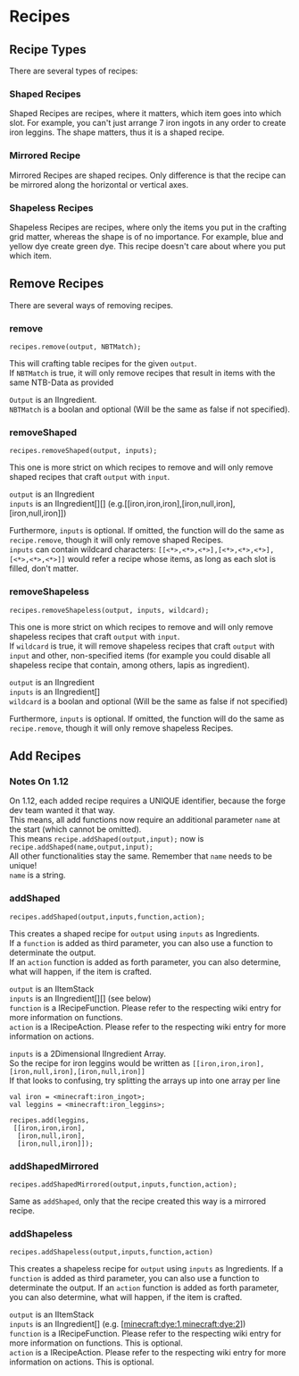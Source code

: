 # Recipes

## Recipe Types
There are several types of recipes:

### Shaped Recipes
Shaped Recipes are recipes, where it matters, which item goes into which slot.
For example, you can't just arrange 7 iron ingots in any order to create iron leggins. The shape matters, thus it is a shaped recipe.

### Mirrored Recipe
Mirrored Recipes are shaped recipes. Only difference is that the recipe can be mirrored along the horizontal or vertical axes.

### Shapeless Recipes
Shapeless Recipes are recipes, where only the items you put in the crafting grid matter, whereas the shape is of no importance.
For example, blue and yellow dye create green dye. This recipe doesn't care about where you put which item.


## Remove Recipes
There are several ways of removing recipes.


### remove
```
recipes.remove(output, NBTMatch);
```

This will crafting table recipes for the given `output`.  
If `NBTMatch`  is true, it will only remove recipes that result in items with the same NTB-Data as provided

`Output` is an IIngredient.  
`NBTMatch` is a boolan and optional (Will be the same as false if not specified).


### removeShaped
```
recipes.removeShaped(output, inputs);
```

This one is more strict on which recipes to remove and will only remove shaped recipes that craft `output` with `input`.

`output` is an IIngredient  
`inputs` is an IIngredient[][] (e.g.[[iron,iron,iron],[iron,null,iron],[iron,null,iron]])

Furthermore, `inputs` is optional. If omitted, the function will do the same as `recipe.remove`, though it will only remove shaped Recipes.  
`inputs` can contain wildcard characters: `[[<*>,<*>,<*>],[<*>,<*>,<*>],[<*>,<*>,<*>]]` would refer a recipe whose items, as long as each slot is filled, don't matter.


### removeShapeless
```
recipes.removeShapeless(output, inputs, wildcard);
```

This one is more strict on which recipes to remove and will only remove shapeless recipes that craft `output` with `input`.  
If `wildcard` is true, it will remove shapeless recipes that craft `output` with `input` and other, non-specified items (for example you could disable all shapeless recipe that contain, among others, lapis as ingredient).

`output` is an IIngredient  
`inputs` is an IIngredient[]  
`wildcard` is a boolan and optional (Will be the same as false if not specified)

Furthermore, `inputs` is optional. If omitted, the function will do the same as `recipe.remove`, though it will only remove shapeless Recipes.

## Add Recipes

### Notes On 1.12

On 1.12, each added recipe requires a UNIQUE identifier, because the forge dev team wanted it that way.  
This means, all add functions now require an additional parameter `name` at the start (which cannot be omitted).  
This means `recipe.addShaped(output,input);` now is `recipe.addShaped(name,output,input);`  
All other functionalities stay the same. Remember that `name` needs to be unique!  
`name` is a string.

### addShaped
```
recipes.addShaped(output,inputs,function,action);
```

This creates a shaped recipe for `output` using `inputs` as Ingredients.  
If a `function` is added as third parameter, you can also use a function to determinate the output.  
If an `action` function is added as forth parameter, you can also determine, what will happen, if the item is crafted.

`output` is an IItemStack  
`inputs` is an IIngredient[][] (see below)  
`function` is a IRecipeFunction. Please refer to the respecting wiki entry for more information on functions.  
`action` is a IRecipeAction. Please refer to the respecting wiki entry for more information on actions.  

`inputs` is a 2Dimensional IIngredient Array.  
So the recipe for iron leggins would be written as `[[iron,iron,iron],[iron,null,iron],[iron,null,iron]]`  
If that looks to confusing, try splitting the arrays up into one array per line
```
val iron = <minecraft:iron_ingot>;
val leggins = <minecraft:iron_leggins>;

recipes.add(leggins,
 [[iron,iron,iron],
  [iron,null,iron],
  [iron,null,iron]]);
```

### addShapedMirrored
```
recipes.addShapedMirrored(output,inputs,function,action);
```

Same as `addShaped`, only that the recipe created this way is a mirrored recipe.


### addShapeless
```
recipes.addShapeless(output,inputs,function,action)
```

This creates a shapeless recipe for `output` using `inputs` as Ingredients.
If a `function` is added as third parameter, you can also use a function to determinate the output.
If an `action` function is added as forth parameter, you can also determine, what will happen, if the item is crafted.

`output` is an IItemStack  
`inputs` is an IIngredient[] (e.g. [<minecraft:dye:1>,<minecraft:dye:2>])  
`function` is a IRecipeFunction. Please refer to the respecting wiki entry for more information on functions. This is optional.  
`action` is a IRecipeAction. Please refer to the respecting wiki entry for more information on actions. This is optional.  